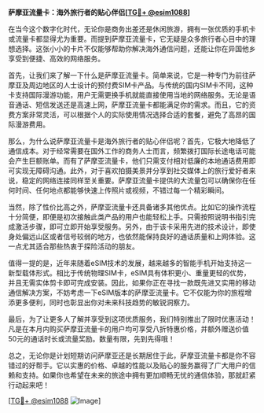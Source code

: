 **萨摩亚流量卡：海外旅行者的贴心伴侣[[TG💪+ @esim1088](https://t.me/s/esim1088)]**

在当今这个数字化时代，无论你是商务出差还是休闲旅游，拥有一张优质的手机卡或流量卡都显得尤为重要。而提到萨摩亚流量卡，它无疑是众多旅行者心目中的理想选择。这张小小的卡片不仅能够帮助你解决海外通信问题，还能让你在异国他乡享受到便捷、高效的网络服务。

首先，让我们来了解一下什么是萨摩亚流量卡。简单来说，它是一种专门为前往萨摩亚及周边地区的人士设计的预付费SIM卡产品。与传统的国内SIM卡不同，这种卡支持国际漫游功能，用户无需更换手机就能直接使用当地的网络服务。无论是语音通话、短信发送还是高速上网，萨摩亚流量卡都能满足你的需求。而且，它的资费方案非常灵活，可以根据个人的实际使用情况选择合适的套餐，避免了高昂的国际漫游费用。

那么，为什么说萨摩亚流量卡是海外旅行者的贴心伴侣呢？首先，它极大地降低了通信成本。对于经常需要在国外工作的商务人士而言，频繁拨打国际长途电话可能会产生巨额账单。而有了萨摩亚流量卡，他们只需支付相对低廉的本地通话费用即可实现无障碍沟通。此外，对于喜欢拍摄美景并分享到社交媒体上的旅行爱好者来说，稳定的网络连接同样至关重要。萨摩亚流量卡提供的大流量包可以确保你在任何时间、任何地点都能够快速上传照片或视频，不错过每一个精彩瞬间。

当然，除了性价比高之外，萨摩亚流量卡还具备诸多其他优点。比如它的操作流程十分简便，即便是初次接触此类产品的用户也能轻松上手。只需按照说明书指引完成激活步骤，即可立即开始享受服务。另外，由于该卡采用先进的技术设计，即使身处偏远山区或者信号较弱的地方，也依然能保持良好的通话质量和上网体验。这一点尤其适合那些热衷于探险活动的朋友。

值得一提的是，近年来随着eSIM技术的发展，越来越多的智能手机开始支持这一新型载体形式。相比于传统物理SIM卡，eSIM具有体积更小、重量更轻的优势，并且无需实体剪卡即可完成安装。因此，如果你正在寻找一款既先进又实用的移动通信解决方案，不妨考虑一下eSIM版本的萨摩亚流量卡。它不仅能为你的旅程增添更多便利，同时也彰显出你对未来科技趋势的敏锐洞察力。

最后，为了让更多人了解并享受到这项优质服务，我们特别推出了限时优惠活动！凡是在本月内购买萨摩亚流量卡的用户均可享受八折特惠价格，并额外赠送价值50元的通话时长或流量奖励。数量有限，先到先得哦！

总之，无论你是计划短期访问萨摩亚还是长期居住于此，萨摩亚流量卡都是你不容错过的好帮手。它以实惠的价格、卓越的性能以及贴心的服务赢得了广大用户的信赖和支持。如果你也希望在未来的旅途中拥有更加顺畅无忧的通信体验，那就赶紧行动起来吧！

[[TG💪+ @esim1088](https://t.me/s/esim1088) ![Image](https://i.postimg.cc/4NQfJmqS/Snipaste-2025-05-13-00-14-12.png)]